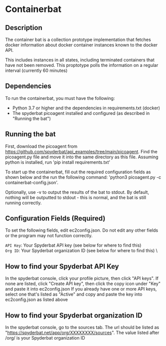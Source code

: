 # Containerbat

## Description

The container bat is a collection prototype implementation that fetches docker information about 
docker container instances known to the docker API. 

This includes instances in all states, including terminated containers that have not been removed. 
This proptotype polls the information on a regular interval (currently 60 minutes)

## Dependencies

To run the containerbat, you must have the following:
- Python 3.7 or higher and the dependencies in requirements.txt (docker)
- The spyderbat picoagent installed and configured (as described in "Running the bat")

## Running the bat

First, download the picoagent from https://github.com/spyderbat/api_examples/tree/main/picoagent. Find the picoagent.py file and move it into the same directory as this file.
Assuming python is installed, run 'pip install requirements.txt'

To start up the containerbat, fill out the required configuration fields as shown below and the run the following command: 'python3 picoagent.py -c containerbat-config.json'. 

Optionally, use -v to output the results of the bat to stdout. By default, nothing will be outputted to stdout - this is normal, and the bat is still running correctly.

## Configuration Fields (Required)

To set the following fields, edit ec2config.json. Do not edit any other fields or the program may not function correctly.

`API Key`: Your Spyderbat API key (see below for where to find this) \
`Org ID`: Your Spyderbat organization ID (see below for where to find this) \

## How to find your Spyderbat API Key

In the spyderbat console, click your profile picture, then click "API keys". 
If none are listed, click "Create API key", then click the copy icon under "Key" and paste it into ec2config.json
If you already have one or more API keys, select one that's listed as "Active" and copy and paste the key into ec2config.json as listed above

## How to find your Spyderbat organization ID

In the spyderbat console, go to the sources tab. The url should be listed as "https://spyderbat.net/app/org/XXXXXXXX/sources".
The value listed after /org/ is your Spyderbat organization ID